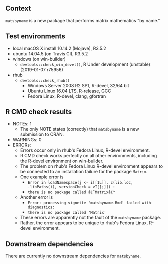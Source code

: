 ## Context
`matsbyname` is a new package that performs matrix mathematics "by name."

## Test environments
* local macOS X install 10.14.2 (Mojave), R3.5.2
* ubuntu 14.04.5 (on Travis CI), R3.5.2
* windows (on win-builder)
    * `devtools::check_win_devel()`, R Under development (unstable) (2019-01-07 r75956)
* rhub
    * `devtools::check_rhub()`
        * Windows Server 2008 R2 SP1, R-devel, 32/64 bit
        * Ubuntu Linux 16.04 LTS, R-release, GCC
        * Fedora Linux, R-devel, clang, gfortran

## R CMD check results
* NOTEs: 1
    * The only NOTE states (correctly) that `matsbyname` is a new submission to CRAN. 
* WARNINGs: 0
* ERRORs:
    * Errors occur only in rhub's Fedora Linux, R-devel environment. 
    * R CMD check works perfectly on all other environments, 
      including the R-devel environment on win-builder.
    * The problem on rhub's Fedora Linux R-devel environment appears to be connected to 
      an installation failure for the package `Matrix`.
    * One example error is 
        * `Error in loadNamespace(j <- i[[1L]], c(lib.loc, .libPaths()), versionCheck = vI[[j]]) :`
        * `there is no package called â€˜Matrixâ€™`
    * Another error is
        * `Error: processing vignette 'matsbyname.Rmd' failed with diagnostics:`
        * `there is no package called 'Matrix'`
    * These errors are apparently not the fault of the `matsbyname` package.
    * Rather, the error appears to be unique to rhub's Fedora Linux, R-devel environment.

## Downstream dependencies
There are currently no downstream dependencies for `matsbyname`.
